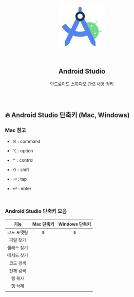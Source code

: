 <div align="center">
  <p>
    <img src="../README.assets/studio.png">
  </p>
  <br>
  <h2>Android Studio</h2>
  <p>안드로이드 스튜디오 관련 내용 정리</p>
  <br>
  <br>
</div>


## 🔥 Android Studio 단축키 (Mac, Windows)

### Mac 참고

- ⌘ : command

- ⌥ : option

- ⌃ : control

- ⇧ : shift

- ⇥ : tap
- ↩︎ : enter

<br>

### Android Studio 단축키 모음

|      기능      |   Mac 단축키   | Windows 단축키 |
| :-: | :-: | :-: |
| 코드 포맷팅 | a | a |
| 파일 찾기 |  |  |
| 클래스 찾기 |  |  |
| 메서드 찾기 |  |  |
| 코드 검색 |  |  |
| 전체 검색 |  |  |
| 행 복사 | | |
| 행 삭제 | | |
|  | | |
